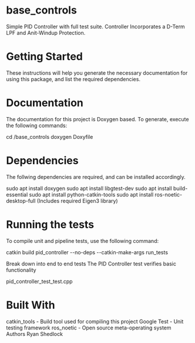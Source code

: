 # base_controls
Simple PID Controller with full test suite. Controller Incorporates a D-Term LPF and Anit-Windup Protection.

# Getting Started
These instructions will help you generate the necessary documentation for using this package, and list the required dependencies.

# Documentation
The documentation for this project is Doxygen based. To generate, execute the following commands:

cd <path>/base_controls
doxygen Doxyfile
  
# Dependencies
The follwing dependencies are required, and can be installed accordingly.

sudo apt install doxygen
sudo apt install libgtest-dev
sudo apt install build-essential
sudo apt install python-catkin-tools
sudo apt install ros-noetic-desktop-full (Includes required Eigen3 library)

# Running the tests
To compile unit and pipeline tests, use the following command:

catkin build pid_controller --no-deps --catkin-make-args run_tests

Break down into end to end tests
The PID Controller test verifies basic functionality 

pid_controller_test_test.cpp 

# Built With
catkin_tools - Build tool used for compiling this project
Google Test - Unit testing framework
ros_noetic - Open source meta-operating system
Authors
Ryan Shedlock


